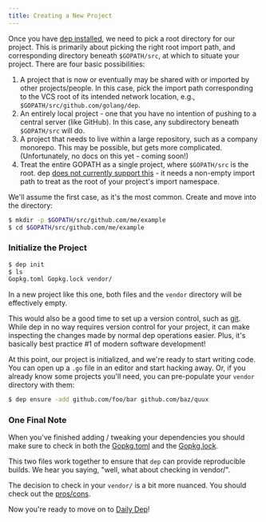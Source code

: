 ```yaml
---
title: Creating a New Project
---
```


Once you have [dep installed](installation.md), we need to pick a root directory for our project. This is primarily about picking the right root import path, and corresponding directory beneath `$GOPATH/src`, at which to situate your project. There are four basic possibilities:

1. A project that is now or eventually may be shared with or imported by other projects/people. In this case, pick the import path corresponding to the VCS root of its intended network location, e.g., `$GOPATH/src/github.com/golang/dep`.
2. An entirely local project - one that you have no intention of pushing to a central server (like GitHub). In this case, any subdirectory beneath `$GOPATH/src` will do.
3. A project that needs to live within a large repository, such as a company monorepo. This may be possible, but gets more complicated. (Unfortunately, no docs on this yet - coming soon!)
4. Treat the entire GOPATH as a single project, where `$GOPATH/src` is the root. dep [does not currently support this](https://github.com/golang/dep/issues/417) - it needs a non-empty import path to treat as the root of your project's import namespace.

We'll assume the first case, as it's the most common. Create and move into the directory:

```bash
$ mkdir -p $GOPATH/src/github.com/me/example
$ cd $GOPATH/src/github.com/me/example
```

### Initialize the Project

```bash
$ dep init
$ ls
Gopkg.toml Gopkg.lock vendor/
```

In a new project like this one, both files and the `vendor` directory will be effectively empty.

This would also be a good time to set up a version control, such as [git](https://git-scm.com/). While dep in no way requires version control for your project, it can make inspecting the changes made by normal dep operations easier. Plus, it's basically best practice #1 of modern software development!

At this point, our project is initialized, and we're ready to start writing code. You can open up a `.go` file in an editor and start hacking away. Or, if you already know some projects you'll need, you can pre-populate your `vendor` directory with them:

```bash
$ dep ensure -add github.com/foo/bar github.com/baz/quux
```

### One Final Note

When you've finished adding / tweaking your dependencies you should make sure to check in both the [Gopkg.toml](Gopkg.toml.md) and the [Gopkg.lock](Gopkg.lock.md).

This two files work together to ensure that `dep` can provide reproducible builds. We hear you saying, "well, what about checking in vendor/".

The decision to check in your `vendor/` is a bit more nuanced. You should check out the [pros/cons](FAQ.md#should-i-commit-my-vendor-directory).

Now you're ready to move on to [Daily Dep](daily-dep.md)!
